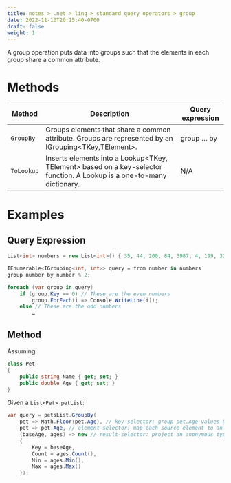 ```yaml
---
title: notes > .net > linq > standard query operators > group
date: 2022-11-10T20:15:40-0700
draft: false
weight: 1
---
```

A group operation puts data into groups such that the elements in each group share a common attribute.

# Methods
| Method   | Description                                                                                                            | Query expression |
| -------- | ---------------------------------------------------------------------------------------------------------------------- | ---------------- |
| `GroupBy`  | Groups elements that share a common attribute. Groups are represented by an IGrouping<TKey,TElement>.                  | group … by       |
| `ToLookup` | Inserts elements into a Lookup<TKey, TElement> based on a key-selector function. A Lookup is a one-to-many dictionary. | N/A              |

# Examples
## Query Expression
```cs
List<int> numbers = new List<int>() { 35, 44, 200, 84, 3987, 4, 199, 329, 446, 208 };

IEnumerable<IGrouping<int, int>> query = from number in numbers
group number by number % 2;

foreach (var group in query)
    if (group.Key == 0) // These are the even numbers
        group.ForEach(i => Console.WriteLine(i));
    else // These are the odd numbers
        …
```

## Method
Assuming:
```cs
class Pet
{
    public string Name { get; set; }
    public double Age { get; set; }
}
```

Given a `List<Pet> petList`:
```cs
var query = petsList.GroupBy(
    pet => Math.Floor(pet.Age), // key-selector: group pet.Age values by the floor of the age
    pet => pet.Age, // element-selector: map each source element to an element in an IGrouping
    (baseAge, ages) => new // result-selector: project an anonymous type from each group
    {
        Key = baseAge,
        Count = ages.Count(),
        Min = ages.Min(),
        Max = ages.Max()
    });
```


